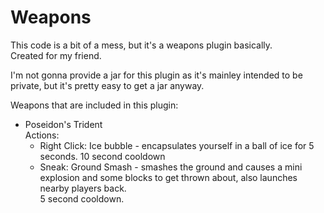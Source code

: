 # Weapons
This code is a bit of a mess, but it's a weapons plugin basically. 
<br>Created for my friend.<p>

I'm not gonna provide a jar for this plugin as it's mainley intended to be private, but it's pretty easy to get a jar anyway.

Weapons that are included in this plugin:
<ul>
  <li>
    Poseidon's Trident
    <br>Actions:
    <ul>
      <li>Right Click: Ice bubble - encapsulates yourself in a ball of ice for 5 seconds. 10 second cooldown</li>
      <li>Sneak: Ground Smash - smashes the ground and causes a mini explosion and some blocks to get thrown about, also launches nearby players back. <br>5 second cooldown.</li>
    </ul>
  </li>
</ul>
